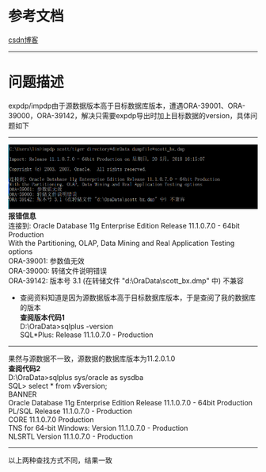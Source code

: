 # 参考文档    
[csdn博客](https://blog.csdn.net/wxl1314920/article/details/41892761)    
***    
# 问题描述  
expdp/impdp由于源数据版本高于目标数据库版本，遭遇ORA-39001、ORA-39000，ORA-39142，解决只需要expdp导出时加上目标数据的version，具体问题如下  
***     
![微信截图](https://github.com/lucklydog/linsir-learnlog/blob/master/oracle%E5%AD%A6%E4%B9%A0%E6%97%A5%E8%AE%B0/image/oracle1.png?raw=true)      
**报错信息**    
    连接到: Oracle Database 11g Enterprise Edition Release 11.1.0.7.0 - 64bit Production   
    With the Partitioning, OLAP, Data Mining and Real Application Testing options   
    ORA-39001: 参数值无效   
    ORA-39000: 转储文件说明错误   
    ORA-39142: 版本号 3.1 (在转储文件 "d:\OraData\scott_bx.dmp" 中) 不兼容              
* 查阅资料知道是因为源数据版本高于目标数据库版本，于是查阅了我的数据库的版本   
**查阅版本代码1**      
    D:\OraData>sqlplus -version     
    SQL*Plus: Release 11.1.0.7.0 - Production
***     
果然与源数据不一致，源数据的数据库版本为11.2.0.1.0      
**查阅代码2**    
    D:\OraData>sqlplus sys/oracle as sysdba  
    SQL> select * from v$version;  
    BANNER   
    Oracle Database 11g Enterprise Edition Release 11.1.0.7.0 - 64bit Production   
    PL/SQL Release 11.1.0.7.0 - Production   
    CORE    11.1.0.7.0      Production   
    TNS for 64-bit Windows: Version 11.1.0.7.0 - Production   
    NLSRTL Version 11.1.0.7.0 - Production      
***  
以上两种查找方式不同，结果一致  
